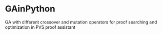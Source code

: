 # GAinPython
GA with different crossover and mutation operators for proof searching and optimization in PVS proof assistant 
